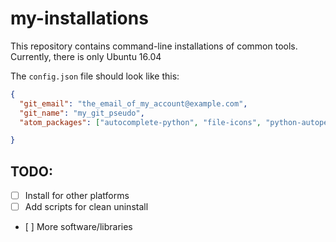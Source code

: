 # my-installations

This repository contains command-line installations of common tools.
Currently, there is only Ubuntu 16.04

The `config.json` file should look like this:

```json
{
  "git_email": "the_email_of_my_account@example.com",
  "git_name": "my_git_pseudo",
  "atom_packages": ["autocomplete-python", "file-icons", "python-autopep8"]

}
```

## TODO:

 - [ ] Install for other platforms
 - [ ] Add scripts for clean uninstall
 - [ ] More software/libraries
